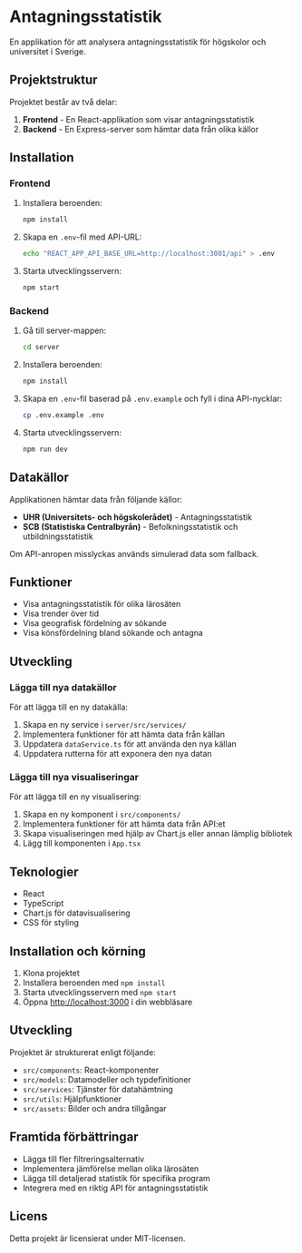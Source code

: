 # Antagningsstatistik

En applikation för att analysera antagningsstatistik för högskolor och universitet i Sverige.

## Projektstruktur

Projektet består av två delar:

1. **Frontend** - En React-applikation som visar antagningsstatistik
2. **Backend** - En Express-server som hämtar data från olika källor

## Installation

### Frontend

1. Installera beroenden:
   ```bash
   npm install
   ```

2. Skapa en `.env`-fil med API-URL:
   ```bash
   echo "REACT_APP_API_BASE_URL=http://localhost:3001/api" > .env
   ```

3. Starta utvecklingsservern:
   ```bash
   npm start
   ```

### Backend

1. Gå till server-mappen:
   ```bash
   cd server
   ```

2. Installera beroenden:
   ```bash
   npm install
   ```

3. Skapa en `.env`-fil baserad på `.env.example` och fyll i dina API-nycklar:
   ```bash
   cp .env.example .env
   ```

4. Starta utvecklingsservern:
   ```bash
   npm run dev
   ```

## Datakällor

Applikationen hämtar data från följande källor:

- **UHR (Universitets- och högskolerådet)** - Antagningsstatistik
- **SCB (Statistiska Centralbyrån)** - Befolkningsstatistik och utbildningsstatistik

Om API-anropen misslyckas används simulerad data som fallback.

## Funktioner

- Visa antagningsstatistik för olika lärosäten
- Visa trender över tid
- Visa geografisk fördelning av sökande
- Visa könsfördelning bland sökande och antagna

## Utveckling

### Lägga till nya datakällor

För att lägga till en ny datakälla:

1. Skapa en ny service i `server/src/services/`
2. Implementera funktioner för att hämta data från källan
3. Uppdatera `dataService.ts` för att använda den nya källan
4. Uppdatera rutterna för att exponera den nya datan

### Lägga till nya visualiseringar

För att lägga till en ny visualisering:

1. Skapa en ny komponent i `src/components/`
2. Implementera funktioner för att hämta data från API:et
3. Skapa visualiseringen med hjälp av Chart.js eller annan lämplig bibliotek
4. Lägg till komponenten i `App.tsx`

## Teknologier

- React
- TypeScript
- Chart.js för datavisualisering
- CSS för styling

## Installation och körning

1. Klona projektet
2. Installera beroenden med `npm install`
3. Starta utvecklingsservern med `npm start`
4. Öppna [http://localhost:3000](http://localhost:3000) i din webbläsare

## Utveckling

Projektet är strukturerat enligt följande:

- `src/components`: React-komponenter
- `src/models`: Datamodeller och typdefinitioner
- `src/services`: Tjänster för datahämtning
- `src/utils`: Hjälpfunktioner
- `src/assets`: Bilder och andra tillgångar

## Framtida förbättringar

- Lägga till fler filtreringsalternativ
- Implementera jämförelse mellan olika lärosäten
- Lägga till detaljerad statistik för specifika program
- Integrera med en riktig API för antagningsstatistik

## Licens

Detta projekt är licensierat under MIT-licensen. 